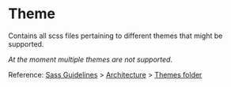 # Theme

Contains all scss files pertaining to different themes that might be supported.

*At the moment multiple themes are not supported.*

Reference: [Sass Guidelines](http://sass-guidelin.es/) > [Architecture](http://sass-guidelin.es/#architecture) > [Themes folder](http://sass-guidelin.es/#themes-folder)
